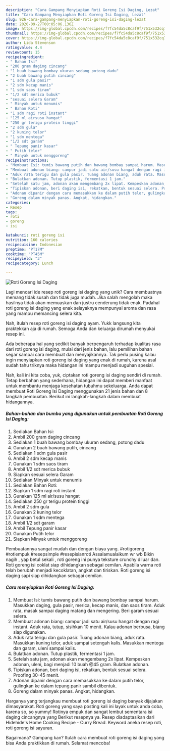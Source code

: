 ```yaml
---
description: "Cara Gampang Menyiapkan Roti Goreng Isi Daging, Lezat"
title: "Cara Gampang Menyiapkan Roti Goreng Isi Daging, Lezat"
slug: 926-cara-gampang-menyiapkan-roti-goreng-isi-daging-lezat
date: 2020-09-27T00:05:06.136Z
image: https://img-global.cpcdn.com/recipes/f7fc54da5c8caf9f/751x532cq70/roti-goreng-isi-daging-foto-resep-utama.jpg
thumbnail: https://img-global.cpcdn.com/recipes/f7fc54da5c8caf9f/751x532cq70/roti-goreng-isi-daging-foto-resep-utama.jpg
cover: https://img-global.cpcdn.com/recipes/f7fc54da5c8caf9f/751x532cq70/roti-goreng-isi-daging-foto-resep-utama.jpg
author: Lida Stevenson
ratingvalue: 4.4
reviewcount: 15
recipeingredient:
- " Bahan Isi"
- "200 gram daging cincang"
- "1 buah bawang bombay ukuran sedang potong dadu"
- "2 buah bawang putih cincang"
- "1 sdm gula pasir"
- "2 sdm kecap manis"
- "1 sdm saos tiram"
- "1/2 sdt merica bubuk"
- "sesuai selera Garam"
- " Minyak untuk menumis"
- " Bahan Roti"
- "1 sdm ragi roti instant"
- "125 ml airsusu hangat"
- "250 gr terigu protein tinggi"
- "2 sdm gula"
- "2 kuning telor"
- "1 sdm mentega"
- "1/2 sdt garam"
- " Tepung panir kasar"
- " Putih telor"
- " Minyak untuk menggoreng"
recipeinstructions:
- "Membuat Isi: tumis bawang putih dan bawang bombay sampai harum. Masukkan daging, gula pasir, merica, kecap manis, dan saos tiram. Aduk rata, masak sampai daging matang dan mengering. Beri garam sesuai selera."
- "Membuat adonan biang: campur jadi satu air/susu hangat dengan ragi instant. Aduk rata, tutup, sisihkan 10 menit. Kalau adonan berbusa, biang siap digunakan."
- "Aduk rata terigu dan gula pasir. Tuang adonan biang, aduk rata. Masukkan kuning telor, aduk sampai setengah kalis. Masukkan mentega dan garam, uleni sampai kalis."
- "Bulatkan adonan. Tutup plastik, fermentasi 1 jam."
- "Setelah satu jam, adonan akan mengembang 2x lipat. Kempeskan adonan, uleni, bagi menjadi 10 buah @45 gram. Bulatkan adonan."
- "Tipiskan adonan, beri daging isi, rekatkan, bentuk sesuai selera. Proofing 30-45 menit."
- "Adonan dipanir dengan cara memasukkan ke dalam putih telor, gulingkan ke dalam tepung panir sambil dibentuk."
- "Goreng dalam minyak panas. Angkat, hidangkan."
categories:
- Resep
tags:
- roti
- goreng
- isi

katakunci: roti goreng isi 
nutrition: 160 calories
recipecuisine: Indonesian
preptime: "PT17M"
cooktime: "PT45M"
recipeyield: "3"
recipecategory: Lunch

---
```



![Roti Goreng Isi Daging](https://img-global.cpcdn.com/recipes/f7fc54da5c8caf9f/751x532cq70/roti-goreng-isi-daging-foto-resep-utama.jpg)

Lagi mencari ide resep roti goreng isi daging yang unik? Cara membuatnya memang tidak susah dan tidak juga mudah. Jika salah mengolah maka hasilnya tidak akan memuaskan dan justru cenderung tidak enak. Padahal roti goreng isi daging yang enak selayaknya mempunyai aroma dan rasa yang mampu memancing selera kita.

Nah, itulah resep roti goreng isi daging ayam. Yukk langsung kita praktekkan aja di rumah. Semoga Anda dan keluarga dirumah menyukai resep ini.

Ada beberapa hal yang sedikit banyak berpengaruh terhadap kualitas rasa dari roti goreng isi daging, mulai dari jenis bahan, lalu pemilihan bahan segar sampai cara membuat dan menyajikannya. Tak perlu pusing kalau ingin menyiapkan roti goreng isi daging yang enak di rumah, karena asal sudah tahu triknya maka hidangan ini mampu menjadi suguhan spesial.


Nah, kali ini kita coba, yuk, ciptakan roti goreng isi daging sendiri di rumah. Tetap berbahan yang sederhana, hidangan ini dapat memberi manfaat untuk membantu menjaga kesehatan tubuhmu sekeluarga. Anda dapat membuat Roti Goreng Isi Daging menggunakan 21 jenis bahan dan 8 langkah pembuatan. Berikut ini langkah-langkah dalam membuat hidangannya.

<!--inarticleads1-->

##### Bahan-bahan dan bumbu yang digunakan untuk pembuatan Roti Goreng Isi Daging:

1. Sediakan  Bahan Isi:
1. Ambil 200 gram daging cincang
1. Sediakan 1 buah bawang bombay ukuran sedang, potong dadu
1. Gunakan 2 buah bawang putih, cincang
1. Sediakan 1 sdm gula pasir
1. Ambil 2 sdm kecap manis
1. Gunakan 1 sdm saos tiram
1. Ambil 1/2 sdt merica bubuk
1. Siapkan sesuai selera Garam
1. Sediakan  Minyak untuk menumis
1. Sediakan  Bahan Roti:
1. Siapkan 1 sdm ragi roti instant
1. Gunakan 125 ml air/susu hangat
1. Sediakan 250 gr terigu protein tinggi
1. Ambil 2 sdm gula
1. Gunakan 2 kuning telor
1. Gunakan 1 sdm mentega
1. Ambil 1/2 sdt garam
1. Ambil  Tepung panir kasar
1. Gunakan  Putih telor
1. Siapkan  Minyak untuk menggoreng


Pembuatannya sangat mudah dan dengan biaya yang. #rotigoreng #rotiempuk #resepsimple #resepisianroti Assalamualaikum wr wb Bikin nagih , yap betul sekali , roti goreng ini punya teksture crunchy diluar dan. Roti goreng isi coklat siap dihidangkan sebagai cemilan. Apabila warna roti telah berubah menjadi kecoklatan, angkat dan tiriskan. Roti goreng isi daging sapi siap dihidangkan sebagai cemilan. 

<!--inarticleads2-->

##### Cara menyiapkan Roti Goreng Isi Daging:

1. Membuat Isi: tumis bawang putih dan bawang bombay sampai harum. Masukkan daging, gula pasir, merica, kecap manis, dan saos tiram. Aduk rata, masak sampai daging matang dan mengering. Beri garam sesuai selera.
1. Membuat adonan biang: campur jadi satu air/susu hangat dengan ragi instant. Aduk rata, tutup, sisihkan 10 menit. Kalau adonan berbusa, biang siap digunakan.
1. Aduk rata terigu dan gula pasir. Tuang adonan biang, aduk rata. Masukkan kuning telor, aduk sampai setengah kalis. Masukkan mentega dan garam, uleni sampai kalis.
1. Bulatkan adonan. Tutup plastik, fermentasi 1 jam.
1. Setelah satu jam, adonan akan mengembang 2x lipat. Kempeskan adonan, uleni, bagi menjadi 10 buah @45 gram. Bulatkan adonan.
1. Tipiskan adonan, beri daging isi, rekatkan, bentuk sesuai selera. Proofing 30-45 menit.
1. Adonan dipanir dengan cara memasukkan ke dalam putih telor, gulingkan ke dalam tepung panir sambil dibentuk.
1. Goreng dalam minyak panas. Angkat, hidangkan.


Harganya yang terjangkau membuat roti goreng isi daging banyak dijajakan dimasyarakat. Roti goreng yang saya posting kali ini layak untuk anda coba, karena so, so yummy! Rotinya empuk dan sangat lembut sementara isi daging cincangnya yang Berikut resepnya ya. Resep diadaptasikan dari Hidehide&#39;s Home Cooking Recipe - Curry Bread. Keyword aneka resep roti, roti goreng isi sayuran. 

Bagaimana? Gampang kan? Itulah cara membuat roti goreng isi daging yang bisa Anda praktikkan di rumah. Selamat mencoba!
